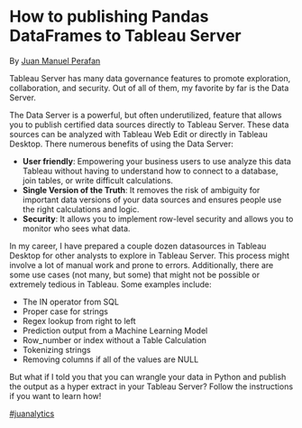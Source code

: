 # How to publishing Pandas DataFrames to Tableau Server
<p>By <a href="https://www.linkedin.com/in/jmperafan/">Juan Manuel Perafan</a></p>

Tableau Server has many data governance features to promote exploration, collaboration, and security. Out of all of them, my favorite by far is the Data Server.

The Data Server is a powerful, but often underutilized, feature that allows you to publish certified data sources directly to Tableau Server. These data sources can be analyzed with Tableau Web Edit or directly in Tableau Desktop. There numerous benefits of using the Data Server:

- **User friendly**: Empowering your business users to use analyze this data Tableau without having to understand how to connect to a database, join tables, or write difficult calculations. 
- **Single Version of the Truth**: It removes the risk of ambiguity for important data versions of your data sources and ensures people use the right calculations and logic. 
- **Security**: It allows you to implement row-level security and allows you to monitor who sees what data.  

In my career, I have prepared a couple dozen datasources in Tableau Desktop for other analysts to explore in Tableau Server. This process might involve a lot of manual work and prone to errors. Additionally, there are some use cases (not many, but some) that might not be possible or extremely tedious in Tableau. Some examples include:

- The IN operator from SQL
- Proper case for strings
- Regex lookup from right to left
- Prediction output from a Machine Learning Model
- Row_number or index without a Table Calculation
- Tokenizing strings
- Removing columns if all of the values are NULL

But what if I told you that you can wrangle your data in Python and publish the output as a hyper extract in your Tableau Server? Follow the instructions if you want to learn how!

<a href="https://www.linkedin.com/feed/hashtag/juanalytics/">#juanalytics</a>

<p><img src="https://www.blastam.com/wp-content/uploads/tableau-python-forecast.png" alt="";></p>
